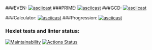 ###EVEN:
[![asciicast](https://asciinema.org/a/mOygmcOqg82Bu22HWJHcUKbY4.svg)](https://asciinema.org/a/mOygmcOqg82Bu22HWJHcUKbY4)
###PRIME:
[![asciicast](https://asciinema.org/a/0rDcf07xHsI6qWQZ97FRR3LqZ.svg)](https://asciinema.org/a/0rDcf07xHsI6qWQZ97FRR3LqZ)
###GCD:
[![asciicast](https://asciinema.org/a/Rw3hVlkFpFsD1NQv6Z3tuyqWI.svg)](https://asciinema.org/a/Rw3hVlkFpFsD1NQv6Z3tuyqWI)

###Calculator:
[![asciicast](https://asciinema.org/a/agtPtZQLUoBDYsfnBQZtTd1eG.svg)](https://asciinema.org/a/agtPtZQLUoBDYsfnBQZtTd1eG)
###Progression:
[![asciicast](https://asciinema.org/a/503806.svg)](https://asciinema.org/a/503806)

### Hexlet tests and linter status:
[![Maintainability](https://api.codeclimate.com/v1/badges/2630652f58f8b89f5b7c/maintainability)](https://codeclimate.com/github/Ydggs/python-project-lvl1/maintainability)
[![Actions Status](https://github.com/Ydggs/python-project-lvl1/workflows/hexlet-check/badge.svg)](https://github.com/Ydggs/python-project-lvl1/actions)